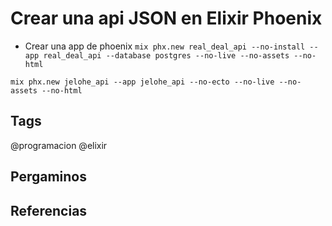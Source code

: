 # Crear una api JSON en Elixir Phoenix

* Crear una app de phoenix
`mix phx.new real_deal_api --no-install --app real_deal_api --database postgres --no-live --no-assets --no-html`

`mix phx.new jelohe_api --app jelohe_api --no-ecto --no-live --no-assets --no-html`

## Tags
@programacion @elixir

## Pergaminos

## Referencias
